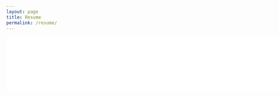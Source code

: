 ```yaml
---
layout: page
title: Resume
permalink: /resume/
---
```


<dl>
<object data="/pathakchinmay_resume.pdf" type="application/pdf" width="900" height="80%">
    <embed src="/pathakchinmay_resume.pdf" type="application/pdf" width="900" heigth="80%"/>
</object>
</dl>

